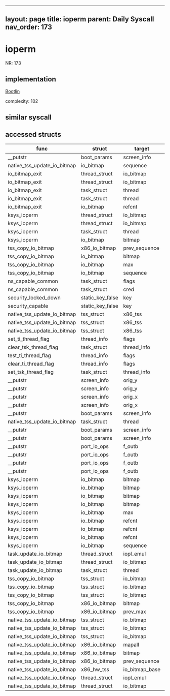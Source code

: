 
---
layout: page
title: ioperm
parent: Daily Syscall
nav_order: 173
---
        

# ioperm
NR: 173

## implementation
[Bootlin](https://elixir.bootlin.com/linux/v6.14.7/source/arch/x86/kernel/ioport.c#L152)

complexity: 102


## similar syscall


## accessed structs

|func|struct|target|location|has_read|has_write|
|--|--|--|--|--|--|
|__putstr|boot_params|screen_info|https://elixir.bootlin.com/linux/v6.14.7/source/arch/x86/boot/compressed/misc.c#L158|true|true|
|native_tss_update_io_bitmap|io_bitmap|sequence|https://elixir.bootlin.com/linux/v6.14.7/source/arch/x86/kernel/process.c#L476|true|true|
|io_bitmap_exit|thread_struct|io_bitmap|https://elixir.bootlin.com/linux/v6.14.7/source/arch/x86/kernel/ioport.c#L56|false|false|
|io_bitmap_exit|thread_struct|io_bitmap|https://elixir.bootlin.com/linux/v6.14.7/source/arch/x86/kernel/ioport.c#L54|true|true|
|io_bitmap_exit|task_struct|thread|https://elixir.bootlin.com/linux/v6.14.7/source/arch/x86/kernel/ioport.c#L54|true|true|
|io_bitmap_exit|task_struct|thread|https://elixir.bootlin.com/linux/v6.14.7/source/arch/x86/kernel/ioport.c#L56|true|true|
|io_bitmap_exit|io_bitmap|refcnt|https://elixir.bootlin.com/linux/v6.14.7/source/arch/x86/kernel/ioport.c#L58|false|false|
|ksys_ioperm|thread_struct|io_bitmap|https://elixir.bootlin.com/linux/v6.14.7/source/arch/x86/kernel/ioport.c#L113|false|false|
|ksys_ioperm|thread_struct|io_bitmap|https://elixir.bootlin.com/linux/v6.14.7/source/arch/x86/kernel/ioport.c#L82|true|true|
|ksys_ioperm|task_struct|thread|https://elixir.bootlin.com/linux/v6.14.7/source/arch/x86/kernel/ioport.c#L67|false|false|
|ksys_ioperm|io_bitmap|bitmap|https://elixir.bootlin.com/linux/v6.14.7/source/arch/x86/kernel/ioport.c#L91|false|false|
|tss_copy_io_bitmap|x86_io_bitmap|prev_sequence|https://elixir.bootlin.com/linux/v6.14.7/source/arch/x86/kernel/process.c#L450|false|false|
|tss_copy_io_bitmap|io_bitmap|bitmap|https://elixir.bootlin.com/linux/v6.14.7/source/arch/x86/kernel/process.c#L442|false|false|
|tss_copy_io_bitmap|io_bitmap|max|https://elixir.bootlin.com/linux/v6.14.7/source/arch/x86/kernel/process.c#L449|true|true|
|tss_copy_io_bitmap|io_bitmap|sequence|https://elixir.bootlin.com/linux/v6.14.7/source/arch/x86/kernel/process.c#L450|true|true|
|ns_capable_common|task_struct|flags|https://elixir.bootlin.com/linux/v6.14.7/source/kernel/capability.c#L360|true|true|
|ns_capable_common|task_struct|cred|https://elixir.bootlin.com/linux/v6.14.7/source/kernel/capability.c#L358|true|true|
|security_locked_down|static_key_false|key|https://elixir.bootlin.com/linux/v6.14.7/source/security/security.c#L5800|false|false|
|security_capable|static_key_false|key|https://elixir.bootlin.com/linux/v6.14.7/source/security/security.c#L1142|false|false|
|native_tss_update_io_bitmap|tss_struct|x86_tss|https://elixir.bootlin.com/linux/v6.14.7/source/arch/x86/kernel/process.c#L460|true|true|
|native_tss_update_io_bitmap|tss_struct|x86_tss|https://elixir.bootlin.com/linux/v6.14.7/source/arch/x86/kernel/process.c#L468|true|true|
|native_tss_update_io_bitmap|tss_struct|x86_tss|https://elixir.bootlin.com/linux/v6.14.7/source/arch/x86/kernel/process.c#L480|true|true|
|set_ti_thread_flag|thread_info|flags|https://elixir.bootlin.com/linux/v6.14.7/source/include/linux/thread_info.h#L97|false|false|
|clear_tsk_thread_flag|task_struct|thread_info|https://elixir.bootlin.com/linux/v6.14.7/source/include/linux/sched.h#L2021|false|false|
|test_ti_thread_flag|thread_info|flags|https://elixir.bootlin.com/linux/v6.14.7/source/include/linux/thread_info.h#L126|false|false|
|clear_ti_thread_flag|thread_info|flags|https://elixir.bootlin.com/linux/v6.14.7/source/include/linux/thread_info.h#L102|false|false|
|set_tsk_thread_flag|task_struct|thread_info|https://elixir.bootlin.com/linux/v6.14.7/source/include/linux/sched.h#L2016|false|false|
|__putstr|screen_info|orig_y|https://elixir.bootlin.com/linux/v6.14.7/source/arch/x86/boot/compressed/misc.c#L137|true|true|
|__putstr|screen_info|orig_y|https://elixir.bootlin.com/linux/v6.14.7/source/arch/x86/boot/compressed/misc.c#L159|false|false|
|__putstr|screen_info|orig_x|https://elixir.bootlin.com/linux/v6.14.7/source/arch/x86/boot/compressed/misc.c#L136|true|true|
|__putstr|screen_info|orig_x|https://elixir.bootlin.com/linux/v6.14.7/source/arch/x86/boot/compressed/misc.c#L158|false|false|
|__putstr|boot_params|screen_info|https://elixir.bootlin.com/linux/v6.14.7/source/arch/x86/boot/compressed/misc.c#L159|true|true|
|native_tss_update_io_bitmap|task_struct|thread|https://elixir.bootlin.com/linux/v6.14.7/source/arch/x86/kernel/process.c#L459|false|false|
|__putstr|boot_params|screen_info|https://elixir.bootlin.com/linux/v6.14.7/source/arch/x86/boot/compressed/misc.c#L137|true|true|
|__putstr|boot_params|screen_info|https://elixir.bootlin.com/linux/v6.14.7/source/arch/x86/boot/compressed/misc.c#L136|true|true|
|__putstr|port_io_ops|f_outb|https://elixir.bootlin.com/linux/v6.14.7/source/arch/x86/boot/compressed/misc.c#L165|true|true|
|__putstr|port_io_ops|f_outb|https://elixir.bootlin.com/linux/v6.14.7/source/arch/x86/boot/compressed/misc.c#L164|true|true|
|__putstr|port_io_ops|f_outb|https://elixir.bootlin.com/linux/v6.14.7/source/arch/x86/boot/compressed/misc.c#L163|true|true|
|__putstr|port_io_ops|f_outb|https://elixir.bootlin.com/linux/v6.14.7/source/arch/x86/boot/compressed/misc.c#L162|true|true|
|ksys_ioperm|io_bitmap|bitmap|https://elixir.bootlin.com/linux/v6.14.7/source/arch/x86/kernel/ioport.c#L122|false|false|
|ksys_ioperm|io_bitmap|bitmap|https://elixir.bootlin.com/linux/v6.14.7/source/arch/x86/kernel/ioport.c#L124|false|false|
|ksys_ioperm|io_bitmap|bitmap|https://elixir.bootlin.com/linux/v6.14.7/source/arch/x86/kernel/ioport.c#L132|false|false|
|ksys_ioperm|io_bitmap|bitmap|https://elixir.bootlin.com/linux/v6.14.7/source/arch/x86/kernel/ioport.c#L91|true|true|
|ksys_ioperm|io_bitmap|max|https://elixir.bootlin.com/linux/v6.14.7/source/arch/x86/kernel/ioport.c#L141|false|false|
|ksys_ioperm|io_bitmap|refcnt|https://elixir.bootlin.com/linux/v6.14.7/source/arch/x86/kernel/ioport.c#L92|false|false|
|ksys_ioperm|io_bitmap|refcnt|https://elixir.bootlin.com/linux/v6.14.7/source/arch/x86/kernel/ioport.c#L100|false|false|
|ksys_ioperm|io_bitmap|refcnt|https://elixir.bootlin.com/linux/v6.14.7/source/arch/x86/kernel/ioport.c#L104|false|false|
|ksys_ioperm|io_bitmap|sequence|https://elixir.bootlin.com/linux/v6.14.7/source/arch/x86/kernel/ioport.c#L147|false|false|
|task_update_io_bitmap|thread_struct|iopl_emul|https://elixir.bootlin.com/linux/v6.14.7/source/arch/x86/kernel/ioport.c#L40|true|true|
|task_update_io_bitmap|thread_struct|io_bitmap|https://elixir.bootlin.com/linux/v6.14.7/source/arch/x86/kernel/ioport.c#L40|true|true|
|task_update_io_bitmap|task_struct|thread|https://elixir.bootlin.com/linux/v6.14.7/source/arch/x86/kernel/ioport.c#L38|false|false|
|tss_copy_io_bitmap|tss_struct|io_bitmap|https://elixir.bootlin.com/linux/v6.14.7/source/arch/x86/kernel/process.c#L442|true|true|
|tss_copy_io_bitmap|tss_struct|io_bitmap|https://elixir.bootlin.com/linux/v6.14.7/source/arch/x86/kernel/process.c#L449|true|true|
|tss_copy_io_bitmap|tss_struct|io_bitmap|https://elixir.bootlin.com/linux/v6.14.7/source/arch/x86/kernel/process.c#L450|true|true|
|tss_copy_io_bitmap|x86_io_bitmap|bitmap|https://elixir.bootlin.com/linux/v6.14.7/source/arch/x86/kernel/process.c#L442|false|false|
|tss_copy_io_bitmap|x86_io_bitmap|prev_max|https://elixir.bootlin.com/linux/v6.14.7/source/arch/x86/kernel/process.c#L449|false|false|
|native_tss_update_io_bitmap|tss_struct|io_bitmap|https://elixir.bootlin.com/linux/v6.14.7/source/arch/x86/kernel/process.c#L468|true|true|
|native_tss_update_io_bitmap|tss_struct|io_bitmap|https://elixir.bootlin.com/linux/v6.14.7/source/arch/x86/kernel/process.c#L476|true|true|
|native_tss_update_io_bitmap|tss_struct|io_bitmap|https://elixir.bootlin.com/linux/v6.14.7/source/arch/x86/kernel/process.c#L480|true|true|
|native_tss_update_io_bitmap|x86_io_bitmap|mapall|https://elixir.bootlin.com/linux/v6.14.7/source/arch/x86/kernel/process.c#L468|true|true|
|native_tss_update_io_bitmap|x86_io_bitmap|bitmap|https://elixir.bootlin.com/linux/v6.14.7/source/arch/x86/kernel/process.c#L480|true|true|
|native_tss_update_io_bitmap|x86_io_bitmap|prev_sequence|https://elixir.bootlin.com/linux/v6.14.7/source/arch/x86/kernel/process.c#L476|true|true|
|native_tss_update_io_bitmap|x86_hw_tss|io_bitmap_base|https://elixir.bootlin.com/linux/v6.14.7/source/arch/x86/kernel/process.c#L460|false|false|
|native_tss_update_io_bitmap|thread_struct|iopl_emul|https://elixir.bootlin.com/linux/v6.14.7/source/arch/x86/kernel/process.c#L467|true|true|
|native_tss_update_io_bitmap|thread_struct|io_bitmap|https://elixir.bootlin.com/linux/v6.14.7/source/arch/x86/kernel/process.c#L470|true|true|
